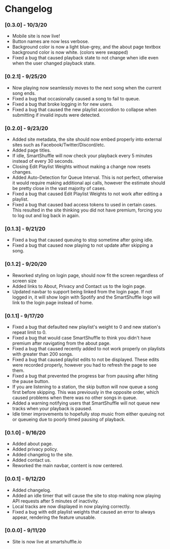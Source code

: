 # Changelog
### [0.3.0] - 10/3/20
- Mobile site is now live!
- Button names are now less verbose.
- Background color is now a light blue-grey, and the about page textbox background color is now white. (colors were swapped)
- Fixed a bug that caused playback state to not change when idle even when the user changed playback state. 

### [0.2.1] - 9/25/20
- Now playing now seamlessly moves to the next song when the current song ends.
- Fixed a bug that occasionally caused a song to fail to queue.
- Fixed a bug that broke logging in for new users.
- Fixed a bug that caused the new playlist accordion to collapse when submitting if invalid inputs were detected.

### [0.2.0] - 9/23/20
- Added site metadata, the site should now embed properly into external sites such as Facebook/Twitter/Discord/etc.
- Added page titles.
- If idle, SmartShuffle will now check your playback every 5 minutes instead of every 30 seconds. 
- Closing Edit Playlist Weights without making a change now resets changes.
- Added Auto-Detection for Queue Interval. This is not perfect, otherwise it would require making additional api calls, however the estimate should be pretty close in the vast majority of cases.
- Fixed a bug that caused Edit Playlist Weights to not work after editing a playlist.
- Fixed a bug that caused bad access tokens to used in certain cases. This resulted in the site thinking you did not have premium, forcing you to log out and log back in again.

### [0.1.3] - 9/21/20
- Fixed a bug that caused queuing to stop sometime after going idle.
- Fixed a bug that caused now playing to not update after skipping a song.

### [0.1.2] - 9/20/20 
- Reworked styling on login page, should now fit the screen regardless of screen size
- Added links to About, Privacy and Contact us to the login page.
- Updated navbar to support being linked from the login page. If not logged in, it will show login with Spotify and the SmartShuffle logo will link to the login page instead of home.

### [0.1.1] - 9/17/20
- Fixed a bug that defaulted new playlist's weight to 0 and new station's repeat limit to 0.
- Fixed a bug that would case SmartShuffle to think you didn't have premium after navigating from the about page.
- Fixed a bug that caused recently added to not work properly on playlists with greater than 200 songs.
- Fixed a bug that caused playlist edits to not be displayed. These edits were recorded properly, however you had to refresh the page to see them.
- Fixed a bug that prevented the progress bar from pausing after hiting the pause button. 
- If you are listening to a station, the skip button will now queue a song first before skipping. This was previously in the opposite order, which caused problems when there was no other songs in queue.
- Added a warning notifying users that SmartShuffle will not queue new tracks when your playback is paused.
- Idle timer improvements to hopefully stop music from either queuing not or queueing due to poorly timed pausing of playback.

### [0.1.0] - 9/16/20
- Added about page.
- Added privacy policy.
- Added changelog to the site.
- Added contact us.
- Reworked the main navbar, content is now centered.

### [0.0.1] - 9/12/20

- Added changelog.
- Added an idle timer that will cause the site to stop making now playing API requests after 5 minutes of inactivity.
- Local tracks are now displayed in now playing correctly.
- Fixed a bug with edit playlist weights that caused an error to always appear, rendering the feature unusable.

### [0.0.0] - 9/11/20

- Site is now live at smartshuffle.io
